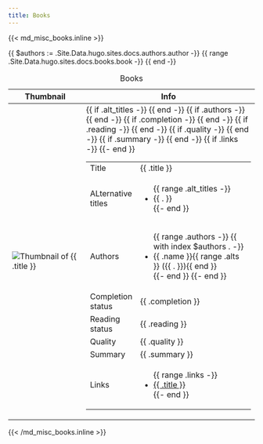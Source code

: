 ```yaml
---
title: Books
---
```


{{< md_misc_books.inline >}}

<table>
  <caption>
    Books
  </caption>
  <thead>
    <tr>
      <th>Thumbnail</th>
      <th colspan="2">Info</th>
    </tr>
  </thead>
  <tbody>
    {{ $authors := .Site.Data.hugo.sites.docs.authors.author -}}
    {{ range .Site.Data.hugo.sites.docs.books.book -}}
    <tr>
      <td style="width: 30%;">
        <img
          src="{{ .thumbnail }}"
          alt="Thumbnail of {{ .title }}"
        >
      </td>
      <td colspan="2">
        <table>
          <tbody>
            <tr>
              <td>Title</td>
              <td style="width: 100%;">{{ .title }}</td>
            </tr>
            {{ if .alt_titles -}}
            <tr>
              <td>ALternative titles</td>
              <td style="width: 100%;">
                <ul>
                  {{ range .alt_titles -}}
                  <li>
                    {{ . }}
                  </li>
                  {{- end }}
                </ul>
              </td>
            </tr>
            {{ end -}}
            {{ if .authors -}}
            <tr>
              <td>Authors</td>
              <td style="width: 100%;">
                <ul>
                  {{ range .authors -}}
                  {{ with index $authors . -}}
                  <li>{{ .name }}{{ range .alts }} ({{ . }}){{ end }}</li>
                  {{- end }}
                  {{- end }}
                </ul>
              </td>
            </tr>
            {{ end -}}
            {{ if .completion -}}
            <tr>
              <td>Completion status</td>
              <td style="width: 100%;">{{ .completion }}</td>
            </tr>
            {{ end -}}
            {{ if .reading -}}
            <tr>
              <td>Reading status</td>
              <td style="width: 100%;">{{ .reading }}</td>
            </tr>
            {{ end -}}
            {{ if .quality -}}
            <tr>
              <td>Quality</td>
              <td style="width: 100%;">{{ .quality }}</td>
            </tr>
            {{ end -}}
            {{ if .summary -}}
            <tr>
              <td>Summary</td>
              <td style="width: 100%;">{{ .summary }}</td>
            </tr>
            {{ end -}}
            {{ if .links -}}
            <tr>
              <td>Links</td>
              <td style="width: 100%;">
                <ul>
                  {{ range .links -}}
                  <li>
                    <a href="{{ .url }}">
                      {{ .title }}
                    </a>
                  </li>
                  {{- end }}
                </ul>
              </td>
            </tr>
            {{- end }}
          </tbody>
        </table>
      </td>
    </tr>
    {{ end -}}
  </tbody>
</table>

{{< /md_misc_books.inline >}}
